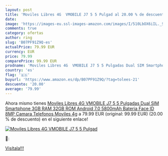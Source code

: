 ```yaml
---
layout: post
title: 'Moviles Libres 4G  VMOBILE J7 5 5 Pulgad al 20.00 % de descuento'
date: 
image: 'https://images-eu.ssl-images-amazon.com/images/I/510LbOX6iIL._SL200_.jpg'
comments: true
category: ofertas
author: ring
slug: 'B07PF91Z9Q-es'
actualPrice: 79.99 EUR
currency: EUR
price: 79.99
comparePrice: 99.99 EUR
prodname: 'Moviles Libres 4G  VMOBILE J7 5 5 Pulgadas Dual SIM Smartphone 3GB RAM 32GB ROM Android 7.0 5800mAh Bateria Face ID 8MP Camara Telefonos Moviles 4g'
country: 'es'
flag: '🇪🇸'
buyurl: 'https://www.amazon.es/dp/B07PF91Z9Q/?tag=tolees-21'
descuento: '20.00'
average: '79.99'
---
```


Ahora mismo tienes [Moviles Libres 4G  VMOBILE J7 5 5 Pulgadas Dual SIM Smartphone 3GB RAM 32GB ROM Android 7.0 5800mAh Bateria Face ID 8MP Camara Telefonos Moviles 4g](https://www.amazon.es/dp/B07PF91Z9Q/?tag=tolees-21) a 79.99 EUR (original: 99.99 EUR) (20.00 %  de descuento) en el siguiente enlace!

[![Moviles Libres 4G  VMOBILE J7 5 5 Pulgad](https://images-eu.ssl-images-amazon.com/images/I/510LbOX6iIL._SL200_.jpg)](https://www.amazon.es/dp/B07PF91Z9Q/?tag=tolees-21)

🔎:


[Visítala!!!](https://www.amazon.es/dp/B07PF91Z9Q/?tag=tolees-21)
